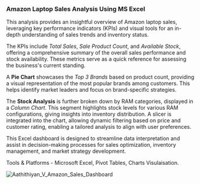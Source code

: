 ### Amazon Laptop Sales Analysis Using MS Excel

This analysis provides an insightful overview of Amazon laptop sales, leveraging key performance indicators (KPIs) and visual tools for an in-depth understanding of sales trends and inventory status. 

The KPIs include *Total Sales*, *Sale Product Count*, and *Available Stock*, offering a comprehensive summary of the overall sales performance and stock availability. These metrics serve as a quick reference for assessing the business's current standing.

A **Pie Chart** showcases the *Top 3 Brands* based on product count, providing a visual representation of the most popular brands among customers. This helps identify market leaders and focus on brand-specific strategies.

The **Stock Analysis** is further broken down by RAM categories, displayed in a *Column Chart*. This segment highlights stock levels for various RAM configurations, giving insights into inventory distribution. A slicer is integrated into the chart, allowing dynamic filtering based on price and customer rating, enabling a tailored analysis to align with user preferences.

This Excel dashboard is designed to streamline data interpretation and assist in decision-making processes for sales optimization, inventory management, and market strategy development.

Tools & Platforms - Microsoft Excel, Pivot Tables, Charts Visulaisation.

![Aathithiyan_V_Amazon_Sales_Dashboard](https://github.com/user-attachments/assets/4da30e27-94d8-4d19-ba21-dfd7ef328f75)
